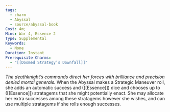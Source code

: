 ```yaml
---
tags:
  - charm
  - Abyssal
  - source/abyssal-book
Cost: 4m; 
Mins: War 4, Essence 2
Type: Supplemental
Keywords:
  - None
Duration: Instant
Prerequisite Charms:
  - "[[Doomed Strategy’s Downfall]]"
---
```

*The deathknight’s commands direct her forces with brilliance and precision denied mortal generals.*
When the Abyssal makes a Strategic Maneuver roll, she adds an automatic success and ([[Essence]]) dice and chooses up to ([[Essence]]) stratagems that she might potentially enact. She may allocate her extra successes among these stratagems however she wishes, and can use multiple stratagems if she rolls enough successes.